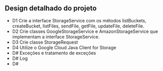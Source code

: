 ## Design detalhado do projeto

- D1 Crie a interface StorageService com os métodos listBuckets, createBucket, listFiles, sendFile, getFile, updateFile, deleteFile.
- D2 Crie classes GoogleStorageService e AmazonStorageService que implementam a interface StorageService.
- D3 Crie classe StorageRequest
- D4 Utilize o Google Cloud Java Client for Storage
- D# Exceções e tratamento de exceções
- D# Log
- D# 